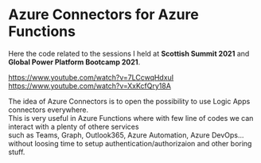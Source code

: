 # Azure Connectors for Azure Functions

Here the code related to the sessions I held at **Scottish Summit 2021** and **Global Power Platform Bootcamp 2021**.  

https://www.youtube.com/watch?v=7LCcwqHdxuI   
https://www.youtube.com/watch?v=XxKcfQry18A

The idea of Azure Connectors is to open the possibility to use Logic Apps connectors everywhere.  
This is very useful in Azure Functions where with few line of codes we can interact with a plenty of othere services    
such as Teams, Graph, Outlook365, Azure Automation, Azure DevOps...  
without loosing time to setup authentication/authorizaion and other boring stuff.
